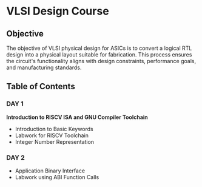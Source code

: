 # VLSI Design Course

## Objective

The objective of VLSI physical design for ASICs is to convert a logical RTL design into a physical layout suitable for fabrication. This process ensures the circuit's functionality aligns with design constraints, performance goals, and manufacturing standards.

## Table of Contents

### DAY 1

**Introduction to RISCV ISA and GNU Compiler Toolchain**
+ Introduction to Basic Keywords
+ Labwork for RISCV Toolchain
+ Integer Number Representation

### DAY 2
+ Application Binary Interface
+ Labwork using ABI Function Calls
